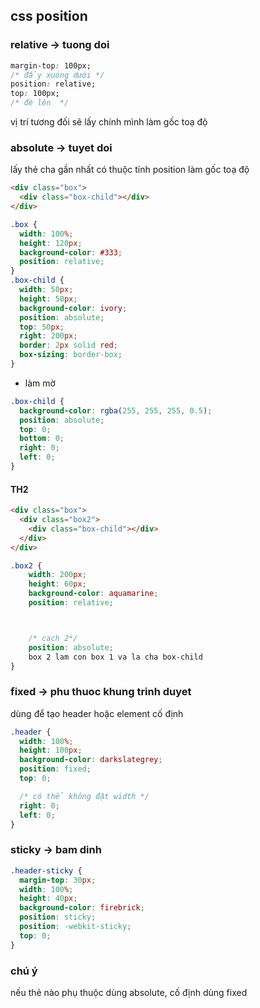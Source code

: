 ## css position

### relative -> tuong doi

```css
margin-top: 100px;
/* đẩy xuóng dưới */
position: relative;
top: 100px;
/* đè lên  */
```

vị trí tương đối sẽ lấy chính mình làm gốc toạ độ

### absolute -> tuyet doi

lấy thẻ cha gần nhất có thuộc tính position làm gốc toạ độ

```html
<div class="box">
  <div class="box-child"></div>
</div>
```

```css
.box {
  width: 100%;
  height: 120px;
  background-color: #333;
  position: relative;
}
.box-child {
  width: 50px;
  height: 50px;
  background-color: ivory;
  position: absolute;
  top: 50px;
  right: 200px;
  border: 2px solid red;
  box-sizing: border-box;
}
```

- làm mờ

```css
.box-child {
  background-color: rgba(255, 255, 255, 0.5);
  position: absolute;
  top: 0;
  bottom: 0;
  right: 0;
  left: 0;
}
```

#### TH2

```html
<div class="box">
  <div class="box2">
    <div class="box-child"></div>
  </div>
</div>
```

```css
.box2 {
    width: 200px;
    height: 60px;
    background-color: aquamarine;
    position: relative;



    /* cach 2*/
    position: absolute;
    box 2 lam con box 1 va la cha box-child
}
```

### fixed -> phu thuoc khung trinh duyet

dùng để tạo header hoặc element cố định

```css
.header {
  width: 100%;
  height: 100px;
  background-color: darkslategrey;
  position: fixed;
  top: 0;

  /* có thể không đặt width */
  right: 0;
  left: 0;
}
```

### sticky -> bam dinh

```css
.header-sticky {
  margin-top: 30px;
  width: 100%;
  height: 40px;
  background-color: firebrick;
  position: sticky;
  position: -webkit-sticky;
  top: 0;
}
```

### chú ý

nếu thẻ nào phụ thuộc dùng absolute, cố định dùng fixed
